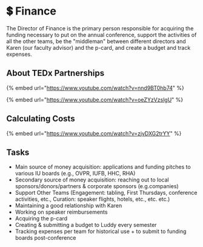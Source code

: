 # 💲 Finance

The Director of Finance is the primary person responsible for acquiring the funding necessary to put on the annual conference, support the activities of all the other teams, be the "middleman" between different directors and Karen (our faculty advisor) and the p-card, and create a budget and track expenses.

## About TEDx Partnerships

{% embed url="https://www.youtube.com/watch?v=nnd9BT0hb74" %}

{% embed url="https://www.youtube.com/watch?v=oeZYzVzslgU" %}

## Calculating Costs

{% embed url="https://www.youtube.com/watch?v=zjvDXG2trYY" %}

## Tasks

* Main source of money acquisition: applications and funding pitches to various IU boards (e.g., OVPR, IUFB, HHC, RHA)
* Secondary source of money acquisition: reaching out to local sponsors/donors/partners & corporate sponsors (e.g.companies)
* Support Other Teams (Engagement: tabling, First Thursdays, conference activities, etc., Curation: speaker flights, hotels, etc., etc. etc.)
* Maintaining a good relationship with Karen
* Working on speaker reimbursements
* Acquiring the p-card
* Creating & submitting a budget to Luddy every semester
* Tracking expenses per team for historical use + to submit to funding boards post-conference
